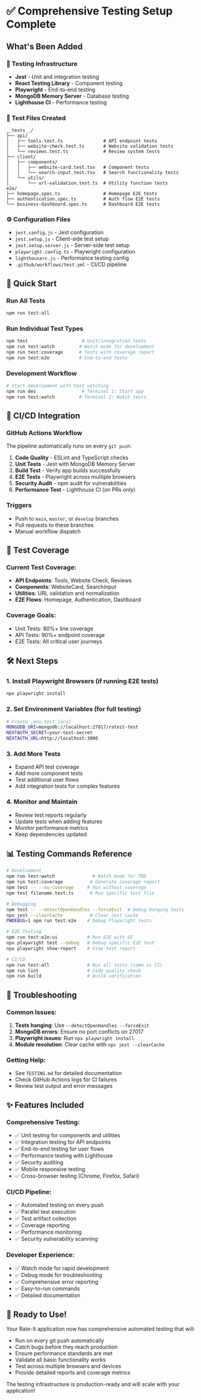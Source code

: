 # ✅ Comprehensive Testing Setup Complete

## What's Been Added

### 🧪 Testing Infrastructure

- **Jest** - Unit and integration testing
- **React Testing Library** - Component testing
- **Playwright** - End-to-end testing
- **MongoDB Memory Server** - Database testing
- **Lighthouse CI** - Performance testing

### 📁 Test Files Created

```
__tests__/
├── api/
│   ├── tools.test.ts               # API endpoint tests
│   ├── website-check.test.ts       # Website validation tests
│   └── reviews.test.ts             # Review system tests
├── client/
│   ├── components/
│   │   ├── website-card.test.tsx   # Component tests
│   │   └── search-input.test.tsx   # Search functionality tests
│   └── utils/
│       └── url-validation.test.ts  # Utility function tests
e2e/
├── homepage.spec.ts                # Homepage E2E tests
├── authentication.spec.ts          # Auth flow E2E tests
└── business-dashboard.spec.ts      # Dashboard E2E tests
```

### ⚙️ Configuration Files

- `jest.config.js` - Jest configuration
- `jest.setup.js` - Client-side test setup
- `jest.setup.server.js` - Server-side test setup
- `playwright.config.ts` - Playwright configuration
- `lighthouserc.js` - Performance testing config
- `.github/workflows/test.yml` - CI/CD pipeline

## 🚀 Quick Start

### Run All Tests

```bash
npm run test:all
```

### Run Individual Test Types

```bash
npm test                    # Unit/integration tests
npm run test:watch         # Watch mode for development
npm run test:coverage      # Tests with coverage report
npm run test:e2e           # End-to-end tests
```

### Development Workflow

```bash
# Start development with test watching
npm run dev                 # Terminal 1: Start app
npm run test:watch         # Terminal 2: Watch tests
```

## 🔄 CI/CD Integration

### GitHub Actions Workflow

The pipeline automatically runs on every `git push`:

1. **Code Quality** - ESLint and TypeScript checks
2. **Unit Tests** - Jest with MongoDB Memory Server
3. **Build Test** - Verify app builds successfully
4. **E2E Tests** - Playwright across multiple browsers
5. **Security Audit** - npm audit for vulnerabilities
6. **Performance Test** - Lighthouse CI (on PRs only)

### Triggers

- Push to `main`, `master`, or `develop` branches
- Pull requests to these branches
- Manual workflow dispatch

## 🎯 Test Coverage

### Current Test Coverage:

- **API Endpoints**: Tools, Website Check, Reviews
- **Components**: WebsiteCard, SearchInput
- **Utilities**: URL validation and normalization
- **E2E Flows**: Homepage, Authentication, Dashboard

### Coverage Goals:

- Unit Tests: 80%+ line coverage
- API Tests: 90%+ endpoint coverage
- E2E Tests: All critical user journeys

## 🛠️ Next Steps

### 1. Install Playwright Browsers (if running E2E tests)

```bash
npx playwright install
```

### 2. Set Environment Variables (for full testing)

```bash
# Create .env.test.local
MONGODB_URI=mongodb://localhost:27017/rateit-test
NEXTAUTH_SECRET=your-test-secret
NEXTAUTH_URL=http://localhost:3000
```

### 3. Add More Tests

- Expand API test coverage
- Add more component tests
- Test additional user flows
- Add integration tests for complex features

### 4. Monitor and Maintain

- Review test reports regularly
- Update tests when adding features
- Monitor performance metrics
- Keep dependencies updated

## 📊 Testing Commands Reference

```bash
# Development
npm run test:watch              # Watch mode for TDD
npm run test:coverage          # Generate coverage report
npm test -- --no-coverage     # Run without coverage
npm test filename.test.ts      # Run specific test file

# Debugging
npm test -- --detectOpenHandles --forceExit  # Debug hanging tests
npx jest --clearCache          # Clear Jest cache
PWDEBUG=1 npm run test:e2e    # Debug Playwright tests

# E2E Testing
npm run test:e2e:ui           # Run E2E with UI
npx playwright test --debug   # Debug specific E2E test
npx playwright show-report    # View test report

# CI/CD
npm run test:all              # Run all tests (same as CI)
npm run lint                  # Code quality check
npm run build                 # Build verification
```

## 🔧 Troubleshooting

### Common Issues:

1. **Tests hanging**: Use `--detectOpenHandles --forceExit`
2. **MongoDB errors**: Ensure no port conflicts on 27017
3. **Playwright issues**: Run `npx playwright install`
4. **Module resolution**: Clear cache with `npx jest --clearCache`

### Getting Help:

- See `TESTING.md` for detailed documentation
- Check GitHub Actions logs for CI failures
- Review test output and error messages

## ✨ Features Included

### Comprehensive Testing:

- ✅ Unit testing for components and utilities
- ✅ Integration testing for API endpoints
- ✅ End-to-end testing for user flows
- ✅ Performance testing with Lighthouse
- ✅ Security auditing
- ✅ Mobile responsive testing
- ✅ Cross-browser testing (Chrome, Firefox, Safari)

### CI/CD Pipeline:

- ✅ Automated testing on every push
- ✅ Parallel test execution
- ✅ Test artifact collection
- ✅ Coverage reporting
- ✅ Performance monitoring
- ✅ Security vulnerability scanning

### Developer Experience:

- ✅ Watch mode for rapid development
- ✅ Debug mode for troubleshooting
- ✅ Comprehensive error reporting
- ✅ Easy-to-run commands
- ✅ Detailed documentation

## 🎉 Ready to Use!

Your Rate-It application now has comprehensive automated testing that will:

- Run on every git push automatically
- Catch bugs before they reach production
- Ensure performance standards are met
- Validate all basic functionality works
- Test across multiple browsers and devices
- Provide detailed reports and coverage metrics

The testing infrastructure is production-ready and will scale with your application!

